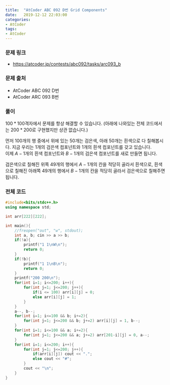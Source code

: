 ```yaml
---
title:  "AtCoder ABC 092 D번 Grid Components"
date:   2019-12-12 22:03:00
categories:
- AtCoder
tags:
- AtCoder
---
```


### 문제 링크
* https://atcoder.jp/contests/abc092/tasks/arc093_b

### 문제 출처
* AtCoder ABC 092 D번
* AtCoder ARC 093 B번

### 풀이
$100 * 100$격자에서 문제를 항상 해결할 수 있습니다. (아래에 나와있는 전체 코드에서는 $200*200$로 구현했지만 상관 없습니다.)

먼저 100개의 행 중에서 위에 있는 50개는 검은색, 아래 50개는 흰색으로 다 칠해봅시다. 지금 우리는 1개의 검은색 컴포넌트와 1개의 흰색 컴포넌트를 갖고 있습니다.<br>이제 $A-1$개의 흰색 컴포넌트와 $B-1$개의 검은색 컴포넌트를 새로 만들면 됩니다.

검은색으로 칠해진 위쪽 49개의 행에서 $A-1$개의 칸을 적당히 골라서 흰색으로, 흰색으로 칠해진 아래쪽 49개의 행에서 $B-1$개의 칸을 적당히 골라서 검은색으로 칠해주면 됩니다.

### 전체 코드
```cpp
#include<bits/stdc++.h>
using namespace std;

int arr[222][222];

int main(){
	//freopen("out", "w", stdout);
	int a, b; cin >> a >> b;
	if(!a){
		printf("1 1\nW\n");
		return 0;
	}
	if(!b){
		printf("1 1\nB\n");
		return 0;
	}
	printf("200 200\n");
	for(int i=1; i<=200; i++){
		for(int j=1; j<=200; j++){
			if(i <= 100) arr[i][j] = 0;
			else arr[i][j] = 1;
		}
	}
	a--, b--;
	for(int i=1; i<=100 && b; i+=2){
		for(int j=1; j<=200 && b; j+=2) arr[i][j] = 1, b--;
	}
	for(int i=1; i<=100 && a; i+=2){
		for(int j=1; j<=200 && a; j+=2) arr[201-i][j] = 0, a--;
	}
	for(int i=1; i<=200; i++){
		for(int j=1; j<=200; j++){
			if(arr[i][j]) cout << ".";
			else cout << "#";
		}
		cout << "\n";
	}
}
```
